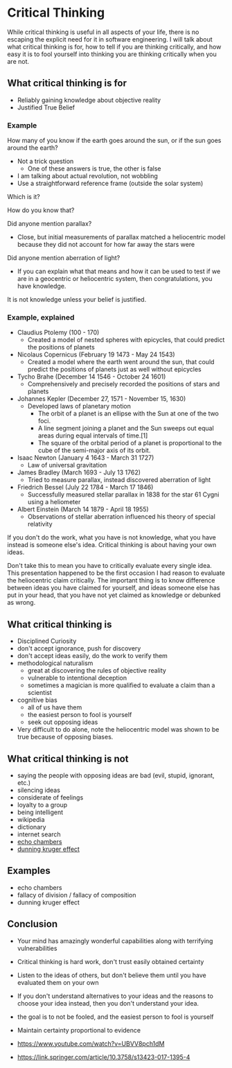 # Critical Thinking

While critical thinking is useful in all aspects of your life, there is no escaping the explicit need for it in software engineering.
I will talk about what critical thinking is for, how to tell if you are thinking critically, and how easy it is to fool yourself into thinking you are thinking critically when you are not. 

## What critical thinking is for
- Reliably gaining knowledge about objective reality
- Justified True Belief

### Example
How many of you know if the earth goes around the sun, or if the sun goes around the earth?
- Not a trick question
    - One of these answers is true, the other is false
- I am talking about actual revolution, not wobbling
- Use a straightforward reference frame (outside the solar system)

Which is it?

How do you know that?

Did anyone mention parallax?
- Close, but initial measurements of parallax matched a heliocentric model because they did not account for how far away the stars were

Did anyone mention aberration of light?
- If you can explain what that means and how it can be used to test if we are in a geocentric or heliocentric system, then congratulations, you have knowledge.

It is not knowledge unless your belief is justified.

### Example, explained
- Claudius Ptolemy (100 - 170)
    - Created a model of nested spheres with epicycles, that could predict the positions of planets
- Nicolaus Copernicus (February 19 1473 - May 24 1543)
    - Created a model where the earth went around the sun, that could predict the positions of planets just as well without epicycles
- Tycho Brahe (December 14 1546 - October 24 1601)
    - Comprehensively and precisely recorded the positions of stars and planets
- Johannes Kepler (December 27, 1571 - November 15, 1630)
    - Developed laws of planetary motion
        - The orbit of a planet is an ellipse with the Sun at one of the two foci.
        - A line segment joining a planet and the Sun sweeps out equal areas during equal intervals of time.[1]
        - The square of the orbital period of a planet is proportional to the cube of the semi-major axis of its orbit.
- Isaac Newton (January 4 1643 - March 31 1727)
    - Law of universal gravitation
- James Bradley (March 1693 - July 13 1762)
    - Tried to measure parallax, instead discovered aberration of light
- Friedrich Bessel (July 22 1784 - March 17 1846)    
    - Successfully measured stellar parallax in 1838 for the star 61 Cygni using a heliometer
- Albert Einstein (March 14 1879 - April 18 1955)
    - Observations of stellar aberration influenced his theory of special relativity

If you don't do the work, what you have is not knowledge, what you have instead is someone else's idea.
Critical thinking is about having your own ideas.

Don't take this to mean you have to critically evaluate every single idea.
This presentation happened to be the first occasion I had reason to evaluate the heliocentric claim critically.
The important thing is to know difference between ideas you have claimed for yourself, and ideas someone else has put in your head, that you have not yet claimed as knowledge or debunked as wrong.  

## What critical thinking is
- Disciplined Curiosity
- don't accept ignorance, push for discovery
- don't accept ideas easily, do the work to verify them
- methodological naturalism
    - great at discovering the rules of objective reality
    - vulnerable to intentional deception
    - sometimes a magician is more qualified to evaluate a claim than a scientist
- cognitive bias
    - all of us have them
    - the easiest person to fool is yourself
    - seek out opposing ideas
- Very difficult to do alone, note the heliocentric model was shown to be true because of opposing biases.

## What critical thinking is not

- saying the people with opposing ideas are bad (evil, stupid, ignorant, etc.)
- silencing ideas
- considerate of feelings
- loyalty to a group
- being intelligent
- wikipedia
- dictionary
- internet search
- [echo chambers](echo-chambers.jpg)
- [dunning kruger effect](dunning-kruger-effect.jpg)

## Examples
- echo chambers
- fallacy of division / fallacy of composition
- dunning kruger effect


## Conclusion
- Your mind has amazingly wonderful capabilities along with terrifying vulnerabilities
- Critical thinking is hard work, don't trust easily obtained certainty
- Listen to the ideas of others, but don't believe them until you have evaluated them on your own
- If you don't understand alternatives to your ideas and the reasons to choose your idea instead, then you don't understand your idea. 
- the goal is to not be fooled, and the easiest person to fool is yourself
- Maintain certainty proportional to evidence


- https://www.youtube.com/watch?v=UBVV8pch1dM
- https://link.springer.com/article/10.3758/s13423-017-1395-4
